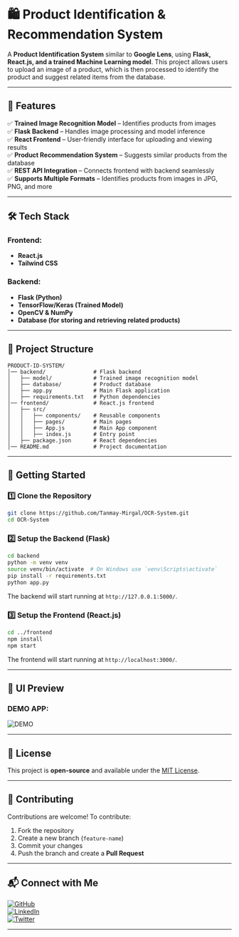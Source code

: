 # 🛍️ Product Identification & Recommendation System

A **Product Identification System** similar to **Google Lens**, using **Flask, React.js, and a trained Machine Learning model**. This project allows users to upload an image of a product, which is then processed to identify the product and suggest related items from the database.

---

## 🚀 Features

✅ **Trained Image Recognition Model** – Identifies products from images  
✅ **Flask Backend** – Handles image processing and model inference  
✅ **React Frontend** – User-friendly interface for uploading and viewing results  
✅ **Product Recommendation System** – Suggests similar products from the database  
✅ **REST API Integration** – Connects frontend with backend seamlessly  
✅ **Supports Multiple Formats** – Identifies products from images in JPG, PNG, and more  

---

## 🛠️ Tech Stack

### Frontend:
- **React.js**
- **Tailwind CSS**

### Backend:
- **Flask (Python)**
- **TensorFlow/Keras (Trained Model)**
- **OpenCV & NumPy**
- **Database (for storing and retrieving related products)**

---

## 📂 Project Structure

```
PRODUCT-ID-SYSTEM/
│── backend/               # Flask backend
│   ├── model/             # Trained image recognition model
│   ├── database/          # Product database
│   ├── app.py             # Main Flask application
│   ├── requirements.txt   # Python dependencies
│── frontend/              # React.js frontend
│   ├── src/
│   │   ├── components/    # Reusable components
│   │   ├── pages/         # Main pages
│   │   ├── App.js         # Main App component
│   │   ├── index.js       # Entry point
│   ├── package.json       # React dependencies
│── README.md              # Project documentation
```

---

## 📌 Getting Started

### 1️⃣ Clone the Repository

```sh
git clone https://github.com/Tanmay-Mirgal/OCR-System.git
cd OCR-System
```

### 2️⃣ Setup the Backend (Flask)

```sh
cd backend
python -m venv venv
source venv/bin/activate  # On Windows use `venv\Scripts\activate`
pip install -r requirements.txt
python app.py
```

The backend will start running at `http://127.0.0.1:5000/`.

### 3️⃣ Setup the Frontend (React.js)

```sh
cd ../frontend
npm install
npm start
```

The frontend will start running at `http://localhost:3000/`.

---

## 🎨 UI Preview

### DEMO APP:
![DEMO](https://raw.githubusercontent.com/Tanmay-Mirgal/OCR-System/main/assets/demo.jpg)

---

## 📜 License

This project is **open-source** and available under the [MIT License](LICENSE).  

---

## 🤝 Contributing

Contributions are welcome! To contribute:  
1. Fork the repository  
2. Create a new branch (`feature-name`)  
3. Commit your changes  
4. Push the branch and create a **Pull Request**  

---

## 📬 Connect with Me

[![GitHub](https://img.shields.io/badge/GitHub-TanmayMirgal-blue?style=flat&logo=github)](https://github.com/Tanmay-Mirgal)  
[![LinkedIn](https://img.shields.io/badge/LinkedIn-TanmayMirgal-blue?style=flat&logo=linkedin)](YOUR_LINKEDIN_URL)  
[![Twitter](https://img.shields.io/badge/Twitter-TanmayMirgal-blue?style=flat&logo=twitter)](YOUR_TWITTER_URL)  

---

